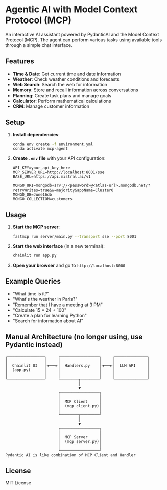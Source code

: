 
# Agentic AI with Model Context Protocol (MCP)

An interactive AI assistant powered by PydanticAI and the Model Context Protocol (MCP). The agent can perform various tasks using available tools through a simple chat interface.

## Features

- **Time & Date**: Get current time and date information
- **Weather**: Check weather conditions and forecasts
- **Web Search**: Search the web for information
- **Memory**: Store and recall information across conversations
- **Planning**: Create task plans and manage goals
- **Calculator**: Perform mathematical calculations
- **CRM**: Manage customer information

## Setup

1. **Install dependencies**:

   ```bash
   conda env create -f environment.yml
   conda activate mcp-agent
   ```

2. **Create `.env` file** with your API configuration:

    ```env
    API_KEY=your_api_key_here
    MCP_SERVER_URL=http://localhost:8001/sse
    BASE_URL=https://api.mistral.ai/v1
    ```

    ```env
    MONGO_URI=mongodb+srv://<password>@<atlas-url>.mongodb.net/?retryWrites=true&w=majority&appName=Cluster0
    MONGO_DB=June16db
    MONGO_COLLECTION=customers
    ```

## Usage

1. **Start the MCP server**:

   ```bash
   fastmcp run server/main.py --transport sse --port 8001
   ```

2. **Start the web interface** (in a new terminal):

   ```bash
   chainlit run app.py
   ```

3. **Open your browser** and go to `http://localhost:8000`

## Example Queries

- "What time is it?"
- "What's the weather in Paris?"
- "Remember that I have a meeting at 3 PM"
- "Calculate 15 * 24 + 100"
- "Create a plan for learning Python"
- "Search for information about AI"

## Manual Architecture (no longer using, use Pydantic instead)

```plaintext
┌────────────────┐     ┌─────────────────┐     ┌──────────────┐
│                │     │                 │     │              │
│  Chainlit UI   │◄───►│  Handlers.py    │◄───►│  LLM API     │
│  (app.py)      │     │                 │     │              │
│                │     │                 │     │              │
└────────────────┘     └────────┬────────┘     └──────────────┘
                                │
                                ▼
                       ┌─────────────────┐
                       │                 │
                       │  MCP Client     │
                       │  (mcp_client.py)│
                       │                 │
                       └────────┬────────┘
                                │
                                ▼
                       ┌─────────────────┐
                       │                 │
                       │  MCP Server     │
                       │  (mcp_server.py)│
                       │                 │
                       └─────────────────┘
Pydantic AI is like combination of MCP Client and Handler
```

## License

MIT License
